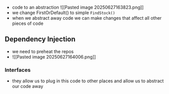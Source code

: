- code to an abstraction
![[Pasted image 20250627163823.png]]
- we change FirstOrDefault() to simple `FindStock()`
- when we abstract away code we can make changes that affect all other pieces of code

## Dependency Injection
- we need to preheat the repos
- ![[Pasted image 20250627164006.png]]
### Interfaces
- they allow us to plug in this code to other places and allow us to abstract our code away